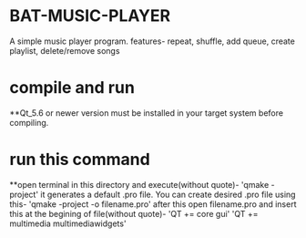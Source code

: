 # BAT-MUSIC-PLAYER
A simple music player program.
features- repeat, shuffle, add queue, create playlist, delete/remove songs

# compile and run
**Qt_5.6 or newer version must be installed in your target system before compiling.
# run this command
**open terminal in this directory and execute(without quote)-
        'qmake -project'
        it generates a default .pro file. You can create desired .pro file using this-
        'qmake -project -o filename.pro'
        after this open filename.pro and insert this at the begining of file(without quote)-
        'QT       += core gui'
        'QT += multimedia multimediawidgets'
